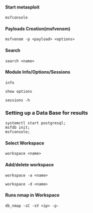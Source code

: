 #### Start metasploit
```
msfconsole
```
#### Payloads Creation(msfvenom)
```
msfvenom -p <payload> <options>
```
#### Search
```
search <name>
```
#### Module Info/Options/Sessions
```
info
```
```
show options
```
```
sessions -h
```

### Setting up a Data Base for results
```
systemctl start postgresql;
msfdb init;
msfconsole;
```
#### Select Workspace
```
workspace <name>
```
#### Add/delete workspace
```
workspace -a <name>
```
```
workspace -d <name>
```
#### Runs nmap in Workspace
```
db_nmap -sC -sV <ip> -p-
```
